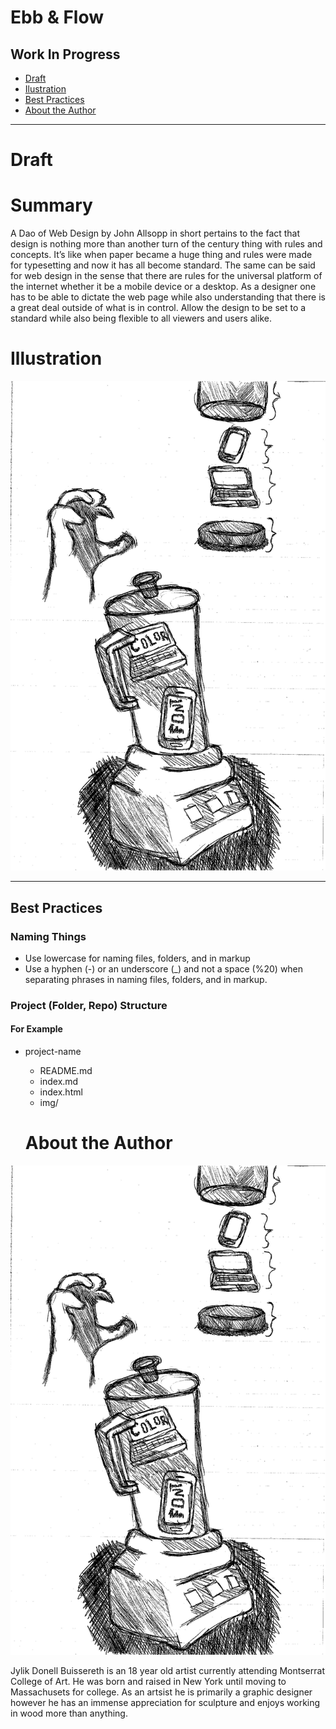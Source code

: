# Ebb & Flow 
## Work In Progress 

- [Draft](#draft) 
- [Ilustration](#illustration) 
- [Best Practices](#best-practices) 
- [About the Author](#about-the-author)

- - -

# Draft

# Summary



A Dao of Web Design by John Allsopp in short pertains to the fact that design is nothing more than another turn of the century thing with rules and concepts. It’s like when paper became a huge thing and rules were made for typesetting and now it has all become standard. The same can be said for web design in the sense that there are rules for the universal platform of the internet whether it be a mobile device or a desktop. As a designer one has to be able to dictate the web page while also understanding that there is a great deal outside of what is in control. Allow the design to be set to a standard while also being flexible to all viewers and users alike.

# Illustration

![Hero Image](sketch.jpg)

- - -

## Best Practices

### Naming Things 

- Use lowercase for naming files, folders, and in markup 
- Use a hyphen (-) or an underscore (_) and not a space (%20) when separating phrases in naming files, folders, and in markup.

### Project (Folder, Repo) Structure 

#### For Example 

- project-name
  - README.md
  - index.md
  - index.html
  - img/
  
  # About the Author 
  
![Hero Image](sketch.jpg)  
  
Jylik Donell Buissereth is an 18 year old artist currently attending Montserrat College of Art. He was born and raised in New York until moving to Massachusets for college. As an artsist he is primarily a graphic designer however he has an immense appreciation for sculpture and enjoys working in wood more than anything. 
  
  
